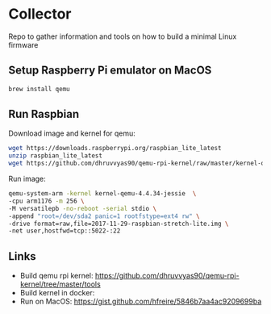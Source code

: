 # Collector

Repo to gather information and tools on how to build a minimal Linux firmware

## Setup Raspberry Pi emulator on MacOS

``` bash
brew install qemu
```

## Run Raspbian

Download image and kernel for qemu:

``` bash
wget https://downloads.raspberrypi.org/raspbian_lite_latest
unzip raspbian_lite_latest
wget https://github.com/dhruvvyas90/qemu-rpi-kernel/raw/master/kernel-qemu-4.4.34-jessie 
```

Run image:

``` bash
qemu-system-arm -kernel kernel-qemu-4.4.34-jessie  \
-cpu arm1176 -m 256 \
-M versatilepb -no-reboot -serial stdio \
-append "root=/dev/sda2 panic=1 rootfstype=ext4 rw" \
-drive format=raw,file=2017-11-29-raspbian-stretch-lite.img \
-net user,hostfwd=tcp::5022-:22
```

## Links

* Build qemu rpi kernel:  https://github.com/dhruvvyas90/qemu-rpi-kernel/tree/master/tools
* Build kernel in docker: 
* Run on MacOS: https://gist.github.com/hfreire/5846b7aa4ac9209699ba